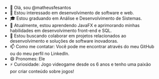 - 👋 Olá, sou @matheusfesantos
- 👀 Estou interessado em desenvolvimento de software e web.
- 🎓 Estou graduando em Análise e Desenvolvimento de Sistemas.
- 🌱 Atualmente, estou aprendendo JavaFX e aprimorando minhas habilidades em desenvolvimento front-end e SQL.
- 💞️ Estou buscando colaborar em projetos relacionados ao desenvolvimento e soluções de software inovadoras.
- 📫 Como me contatar: Você pode me encontrar através do meu GitHub ou do meu perfil no LinkedIn.
- 😄 Pronomes: Ele
- ⚡ Curiosidade: Jogo videogame desde os 6 anos e tenho uma paixão por criar conteúdo sobre jogos!
